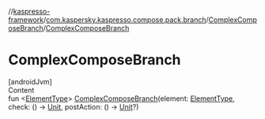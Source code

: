 //[kaspresso-framework](../../index.md)/[com.kaspersky.kaspresso.compose.pack.branch](../index.md)/[ComplexComposeBranch](index.md)/[ComplexComposeBranch](-complex-compose-branch.md)



# ComplexComposeBranch  
[androidJvm]  
Content  
fun <[ElementType](index.md)> [ComplexComposeBranch](-complex-compose-branch.md)(element: [ElementType](index.md), check: () -> [Unit](https://kotlinlang.org/api/latest/jvm/stdlib/kotlin/-unit/index.html), postAction: () -> [Unit](https://kotlinlang.org/api/latest/jvm/stdlib/kotlin/-unit/index.html)?)  



